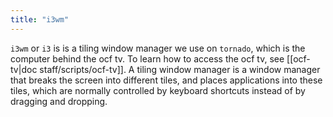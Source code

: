 ```yaml
---
title: "i3wm"
---
```


`i3wm` or `i3` is is a tiling window manager we use on `tornado`, which is the computer behind the ocf tv.
To learn how to access the ocf tv, see [[ocf-tv|doc staff/scripts/ocf-tv]]. A tiling window manager is
a window manager that breaks the screen into different tiles, and places applications into these tiles,
which are normally controlled by keyboard shortcuts instead of by dragging and dropping.
